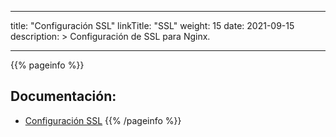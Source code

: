 
---
title: "Configuración SSL"
linkTitle: "SSL"
weight: 15
date: 2021-09-15
description: >
    Configuración de SSL para Nginx.
  
---

{{% pageinfo %}}
## Documentación:
* [Configuración SSL](https://nginx.org/en/docs/http/configuring_https_servers.html)
{{% /pageinfo %}}


